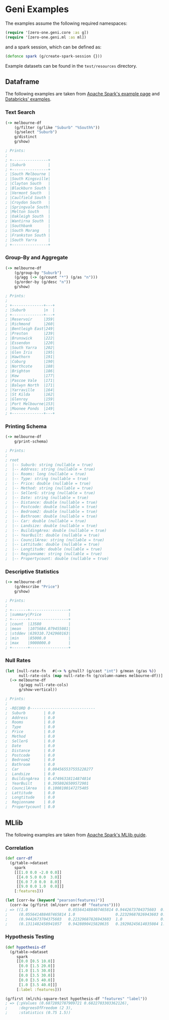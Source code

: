 # Geni Examples

The examples assume the following required namespaces:

```clojure
(require '[zero-one.geni.core :as g])
(require '[zero-one.geni.ml :as ml])
```

and a spark session, which can be defined as:

```clojure
(defonce spark (g/create-spark-session {}))
```

Example datasets can be found in the `test/resources` directory.

## Dataframe

The following examples are taken from [Apache Spark's example page](https://spark.apache.org/examples.html) and [Databricks' examples](https://docs.databricks.com/spark/latest/dataframes-datasets/introduction-to-dataframes-scala.html).

### Text Search

```clojure
(-> melbourne-df
    (g/filter (g/like "Suburb" "%South%"))
    (g/select "Suburb")
    g/distinct
    g/show)

; Prints:
;
; +----------------+
; |Suburb          |
; +----------------+
; |South Melbourne |
; |South Kingsville|
; |Clayton South   |
; |Blackburn South |
; |Vermont South   |
; |Caulfield South |
; |Croydon South   |
; |Springvale South|
; |Melton South    |
; |Oakleigh South  |
; |Wantirna South  |
; |Southbank       |
; |South Morang    |
; |Frankston South |
; |South Yarra     |
; +----------------+
```

### Group-By and Aggregate

```clojure
(-> melbourne-df
    (g/group-by "Suburb")
    (g/agg (-> (g/count "*") (g/as "n")))
    (g/order-by (g/desc "n"))
    g/show)

; Prints:
;
; +--------------+---+
; |Suburb        |n  |
; +--------------+---+
; |Reservoir     |359|
; |Richmond      |260|
; |Bentleigh East|249|
; |Preston       |239|
; |Brunswick     |222|
; |Essendon      |220|
; |South Yarra   |202|
; |Glen Iris     |195|
; |Hawthorn      |191|
; |Coburg        |190|
; |Northcote     |188|
; |Brighton      |186|
; |Kew           |177|
; |Pascoe Vale   |171|
; |Balwyn North  |171|
; |Yarraville    |164|
; |St Kilda      |162|
; |Glenroy       |159|
; |Port Melbourne|153|
; |Moonee Ponds  |149|
; +--------------+---+
```

### Printing Schema

``` clojure
(-> melbourne-df
    g/print-schema)

; Prints:
;
; root
;  |-- Suburb: string (nullable = true)
;  |-- Address: string (nullable = true)
;  |-- Rooms: long (nullable = true)
;  |-- Type: string (nullable = true)
;  |-- Price: double (nullable = true)
;  |-- Method: string (nullable = true)
;  |-- SellerG: string (nullable = true)
;  |-- Date: string (nullable = true)
;  |-- Distance: double (nullable = true)
;  |-- Postcode: double (nullable = true)
;  |-- Bedroom2: double (nullable = true)
;  |-- Bathroom: double (nullable = true)
;  |-- Car: double (nullable = true)
;  |-- Landsize: double (nullable = true)
;  |-- BuildingArea: double (nullable = true)
;  |-- YearBuilt: double (nullable = true)
;  |-- CouncilArea: string (nullable = true)
;  |-- Lattitude: double (nullable = true)
;  |-- Longtitude: double (nullable = true)
;  |-- Regionname: string (nullable = true)
;  |-- Propertycount: double (nullable = true)
```

### Descriptive Statistics

```clojure
(-> melbourne-df
    (g/describe "Price")
    g/show)

; Prints:
;
; +-------+-----------------+
; |summary|Price            |
; +-------+-----------------+
; |count  |13580            |
; |mean   |1075684.079455081|
; |stddev |639310.7242960163|
; |min    |85000.0          |
; |max    |9000000.0        |
; +-------+-----------------+
```

### Null Rates

```clojure
(let [null-rate-fn   #(-> % g/null? (g/cast "int") g/mean (g/as %))
      null-rate-cols (map null-rate-fn (g/column-names melbourne-df))]
  (-> melbourne-df
      (g/agg null-rate-cols)
      g/show-vertical))

; Prints:
;
; -RECORD 0-----------------------------
;  Suburb        | 0.0
;  Address       | 0.0
;  Rooms         | 0.0
;  Type          | 0.0
;  Price         | 0.0
;  Method        | 0.0
;  SellerG       | 0.0
;  Date          | 0.0
;  Distance      | 0.0
;  Postcode      | 0.0
;  Bedroom2      | 0.0
;  Bathroom      | 0.0
;  Car           | 0.004565537555228277
;  Landsize      | 0.0
;  BuildingArea  | 0.47496318114874814
;  YearBuilt     | 0.3958026509572901
;  CouncilArea   | 0.1008100147275405
;  Lattitude     | 0.0
;  Longtitude    | 0.0
;  Regionname    | 0.0
;  Propertycount | 0.0
```

## MLlib

The following examples are taken from [Apache Spark's MLlib guide](https://spark.apache.org/docs/latest/ml-guide.html).

### Correlation

```clojure
(def corr-df
  (g/table->dataset
    spark
    [[[1.0 0.0 -2.0 0.0]]
     [[4.0 5.0 0.0  3.0]]
     [[6.0 7.0 0.0  8.0]]
     [[9.0 0.0 1.0  0.0]]]
    [:features]))

(let [corr-kw (keyword "pearson(features)")]
  (corr-kw (g/first (ml/corr corr-df "features"))))
; => ((1.0                  0.055641488407465814 0.9442673704375603  0.1311482458941057)
;     (0.055641488407465814 1.0                  0.22329687826943603 0.9428090415820635)
;     (0.9442673704375603   0.22329687826943603  1.0                 0.19298245614035084)
;     (0.1311482458941057   0.9428090415820635   0.19298245614035084 1.0))
```

### Hypothesis Testing

```clojure
(def hypothesis-df
  (g/table->dataset
     spark
     [[0.0 [0.5 10.0]]
      [0.0 [1.5 20.0]]
      [1.0 [1.5 30.0]]
      [0.0 [3.5 30.0]]
      [0.0 [3.5 40.0]]
      [1.0 [3.5 40.0]]]
     [:label :features]))

(g/first (ml/chi-square-test hypothesis-df "features" "label"))
; => {:pValues (0.6872892787909721 0.6822703303362126),
;     :degreesOfFreedom (2 3),
;     :statistics (0.75 1.5))
```
